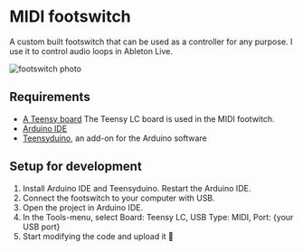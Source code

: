 # MIDI footswitch
A custom built footswitch that can be used as a controller for any purpose. I use it to control audio loops in Ableton Live.

![footswitch photo](https://user-images.githubusercontent.com/1312802/87944606-e93e3380-ca9f-11ea-8055-96416ccbc32f.png)

## Requirements
* [A Teensy board](https://www.pjrc.com/) The Teensy LC board is used in the MIDI footwitch.
* [Arduino IDE](https://www.arduino.cc/en/Main/Software)
* [Teensyduino](https://www.pjrc.com/teensy/td_download.html), an add-on for the Arduino software

## Setup for development
1. Install Arduino IDE and Teensyduino. Restart the Arduino IDE.
2. Connect the footswitch to your computer with USB. 
3. Open the project in Arduino IDE.
4. In the Tools-menu, select Board: Teensy LC, USB Type: MIDI, Port: {your USB port}
5. Start modifying the code and upload it 🚀
